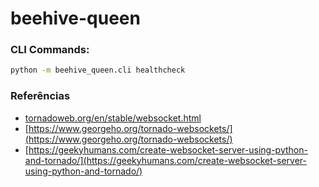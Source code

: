 # beehive-queen

### CLI Commands:

```bash
python -m beehive_queen.cli healthcheck
```


### Referências

* [tornadoweb.org/en/stable/websocket.html](tornadoweb.org/en/stable/websocket.html)
* [https://www.georgeho.org/tornado-websockets/](https://www.georgeho.org/tornado-websockets/)
* [https://geekyhumans.com/create-websocket-server-using-python-and-tornado/](https://geekyhumans.com/create-websocket-server-using-python-and-tornado/)